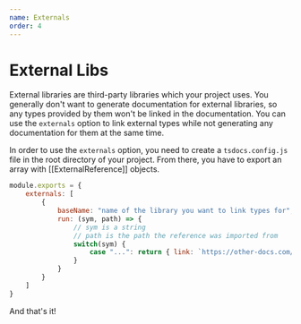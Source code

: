 ```yaml
---
name: Externals
order: 4
---
```


# External Libs

External libraries are third-party libraries which your project uses. You generally don't want to generate documentation for external libraries, so any types provided by them won't be linked in the documentation. You can use the `externals` option to link external types while not generating any documentation for them at the same time.

In order to use the `externals` option, you need to create a `tsdocs.config.js` file in the root directory of your project. From there, you have to export an array with [[ExternalReference]] objects.

```js
module.exports = {
    externals: [
        {
            baseName: "name of the library you want to link types for",
            run: (sym, path) => {
                // sym is a string
                // path is the path the reference was imported from
                switch(sym) {
                    case "...": return { link: `https://other-docs.com/type/${sym}.html` };
                }
            }
        }
    ]
}
```

And that's it!
